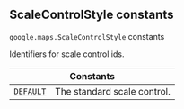 
<devsite-heading text=" ScaleControlStyle constants" for="ScaleControlStyle" level="h2" link="" toc="" back-to-top=""><h2 id="ScaleControlStyle" is-upgraded="">ScaleControlStyle constants </h2></devsite-heading>
<p>
<code translate="no" dir="ltr"><span itemprop="path">google.maps</span>.<span itemprop="name">ScaleControlStyle</span></code>
constants
</p>
<p>Identifiers for scale control ids.</p>
<div class="devsite-table-wrapper"><table class="constants responsive" summary="ScaleControlStyle constants">
<thead>
<tr><th colspan="2">Constants</th>
</tr></thead>
<tbody>
<tr id="ScaleControlStyle.DEFAULT">
<td itemprop="property"><code translate="no" dir="ltr"><a class="secret-link" href="#ScaleControlStyle.DEFAULT"><span>DEFAULT</span></a></code></td>
<td>The standard scale control.</td>
</tr>
</tbody>
</table></div>
<script src="replace_links.js"></script>
